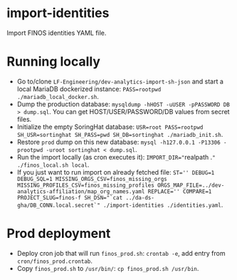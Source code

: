 # import-identities

Import FINOS identities YAML file.

# Running locally

- Go to/clone `LF-Engineering/dev-analytics-import-sh-json` and start a local MariaDB dockerized instance: `PASS=rootpwd ./mariadb_local_docker.sh`.
- Dump the production database: `mysqldump -hHOST -uUSER -pPASSWORD DB > dump.sql`. You can get HOST/USER/PASSWORD/DB values from secret files.
- Initialize the empty SoringHat database: `USR=root PASS=rootpwd SH_USR=sortinghat SH_PASS=pwd SH_DB=sortinghat ./mariadb_init.sh`.
- Restore `prod` dump on this new database: `mysql -h127.0.0.1 -P13306 -prootpwd -uroot sortinghat < dump.sql`.
- Run the import locally (as cron executes it): `IMPORT_DIR="`realpath .`" ./finos_local.sh local`.
- If you just want to run import on already fetched file: `` ST='' DEBUG=1 DEBUG_SQL=1 MISSING_ORGS_CSV=finos_missing_orgs MISSING_PROFILES_CSV=finos_missing_profiles ORGS_MAP_FILE=../dev-analytics-affiliation/map_org_names.yaml REPLACE='' COMPARE=1 PROJECT_SLUG=finos-f SH_DSN="`cat ../da-ds-gha/DB_CONN.local.secret`" ./import-identities ./identities.yaml ``.


# Prod deployment

- Deploy cron job that will run `finos_prod.sh`: `crontab -e`, add entry from `cron/finos_prod.crontab`.
- Copy `finos_prod.sh` to `/usr/bin/`: `cp finos_prod.sh /usr/bin`.
